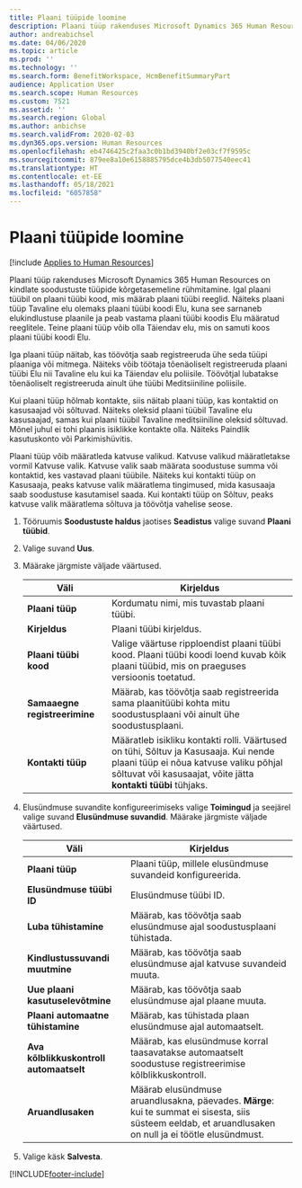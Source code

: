 ```yaml
---
title: Plaani tüüpide loomine
description: Plaani tüüp rakenduses Microsoft Dynamics 365 Human Resources on kindlate soodustuste tüüpide kõrgetasemeline rühmitamine. Igal plaani tüübil on plaani tüübi kood, mis määrab plaani tüübi reeglid.
author: andreabichsel
ms.date: 04/06/2020
ms.topic: article
ms.prod: ''
ms.technology: ''
ms.search.form: BenefitWorkspace, HcmBenefitSummaryPart
audience: Application User
ms.search.scope: Human Resources
ms.custom: 7521
ms.assetid: ''
ms.search.region: Global
ms.author: anbichse
ms.search.validFrom: 2020-02-03
ms.dyn365.ops.version: Human Resources
ms.openlocfilehash: eb4746425c2faa3c0b1bd3940bf2e03cf7f9595c
ms.sourcegitcommit: 879ee8a10e6158885795dce4b3db5077540eec41
ms.translationtype: HT
ms.contentlocale: et-EE
ms.lasthandoff: 05/18/2021
ms.locfileid: "6057858"
---
```

# <a name="create-plan-types"></a>Plaani tüüpide loomine

[!include [Applies to Human Resources](../includes/applies-to-hr.md)]

Plaani tüüp rakenduses Microsoft Dynamics 365 Human Resources on kindlate soodustuste tüüpide kõrgetasemeline rühmitamine. Igal plaani tüübil on plaani tüübi kood, mis määrab plaani tüübi reeglid. Näiteks plaani tüüp Tavaline elu olemaks plaani tüübi koodi Elu, kuna see sarnaneb elukindlustuse plaanile ja peab vastama plaani tüübi koodis Elu määratud reeglitele. Teine plaani tüüp võib olla Täiendav elu, mis on samuti koos plaani tüübi koodi Elu.

Iga plaani tüüp näitab, kas töövõtja saab registreeruda ühe seda tüüpi plaaniga või mitmega. Näiteks võib töötaja tõenäoliselt registreeruda plaani tüübi Elu nii Tavaline elu kui ka Täiendav elu poliisile. Töövõtjal lubatakse tõenäoliselt registreeruda ainult ühe tüübi Meditsiiniline poliisile.

Kui plaani tüüp hõlmab kontakte, siis näitab plaani tüüp, kas kontaktid on kasusaajad või sõltuvad. Näiteks oleksid plaani tüübil Tavaline elu kasusaajad, samas kui plaani tüübil Tavaline meditsiiniline oleksid sõltuvad. Mõnel juhul ei tohi plaanis isiklikke kontakte olla. Näiteks Paindlik kasutuskonto või Parkimishüvitis.

Plaani tüüp võib määratleda katvuse valikud. Katvuse valikud määratletakse vormil Katvuse valik. Katvuse valik saab määrata soodustuse summa või kontaktid, kes vastavad plaani tüübile. Näiteks kui kontakti tüüp on Kasusaaja, peaks katvuse valik määratlema tingimused, mida kasusaaja saab soodustuse kasutamisel saada. Kui kontakti tüüp on Sõltuv, peaks katvuse valik määratlema sõltuva ja töövõtja vahelise seose. 

1. Tööruumis **Soodustuste haldus** jaotises **Seadistus** valige suvand **Plaani tüübid**.

2. Valige suvand **Uus**.

3. Määrake järgmiste väljade väärtused.

   | Väli | Kirjeldus |
   | --- | --- |
   | **Plaani tüüp** | Kordumatu nimi, mis tuvastab plaani tüübi. |
   | **Kirjeldus** | Plaani tüübi kirjeldus. |
   | **Plaani tüübi kood** | Valige väärtuse ripploendist plaani tüübi kood. Plaani tüübi koodi loend kuvab kõik plaani tüübid, mis on praeguses versioonis toetatud. |
   | **Samaaegne registreerimine** | Määrab, kas töövõtja saab registreerida sama plaanitüübi kohta mitu soodustusplaani või ainult ühe soodustusplaani. |
   | **Kontakti tüüp** | Määratleb isikliku kontakti rolli. Väärtused on tühi, Sõltuv ja Kasusaaja. Kui nende plaani tüüp ei nõua katvuse valiku põhjal sõltuvat või kasusaajat, võite jätta **kontakti tüübi** tühjaks. |

4. Elusündmuse suvandite konfigureerimiseks valige **Toimingud** ja seejärel valige suvand **Elusündmuse suvandid**. Määrake järgmiste väljade väärtused.

   | Väli | Kirjeldus |
   | --- | --- |
   | **Plaani tüüp** | Plaani tüüp, millele elusündmuse suvandeid konfigureerida. |
   | **Elusündmuse tüübi ID** | Elusündmuse tüübi ID. |
   | **Luba tühistamine** | Määrab, kas töövõtja saab elusündmuse ajal soodustusplaani tühistada. |
   | **Kindlustussuvandi muutmine** | Määrab, kas töövõtja saab elusündmuse ajal katvuse suvandeid muuta. |
   | **Uue plaani kasutuselevõtmine** | Määrab, kas töövõtja saab elusündmuse ajal plaane muuta. |
   | **Plaani automaatne tühistamine** | Määrab, kas tühistada plaan elusündmuse ajal automaatselt. |
   | **Ava kõlblikkuskontroll automaatselt** | Määrab, kas elusündmuse korral taasavatakse automaatselt soodustuse registreerimise kõlblikkuskontroll. |
   | **Aruandlusaken** | Määrab elusündmuse aruandlusakna, päevades. **Märge**: kui te summat ei sisesta, siis süsteem eeldab, et aruandlusaken on null ja ei töötle elusündmust. |

5. Valige käsk **Salvesta**. 


[!INCLUDE[footer-include](../includes/footer-banner.md)]